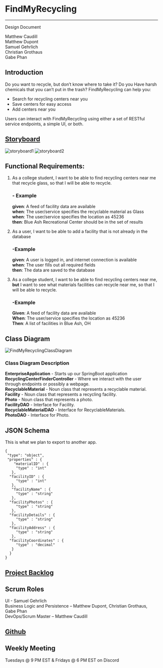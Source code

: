 # FindMyRecycling

---

Design Document

Matthew Caudill  
Matthew Dupont  
Samuel Gehrlich  
Christian Grothaus  
Gabe Phan  

## Introduction

Do you want to recycle, but don’t know where to take it? Do you Have harsh chemicals that you can’t put in the trash? FindMyRecycling can help you:

-	Search for recycling centers near you
-	Save centers for easy access
-	Add centers near you

Users can interact with FindMyRecycling using either a set of RESTful service endpoints, a simple UI, or both.  

## [Storyboard](https://projects.invisionapp.com/prototype/cl7x0sb6b000am501n3cni6cn/play)  

![storyboard1](https://user-images.githubusercontent.com/82420942/189517173-75542ec1-e141-4572-a6b0-243d04a5ff99.png)
![storyboard2](https://user-images.githubusercontent.com/82420942/189521302-1a7bcb93-aa70-435c-828b-df1a572b2d45.png)

## Functional Requirements:

1.	As a college student, I want to be able to find recycling centers near me that recycle glass, so that I will be able to recycle.  
    ### - Example  
    **given**: A feed of facility data are available  
    **when**: The user/service specifies the recyclable material as Glass  
    **when**: The user/service specifies the location as 45236  
    **then**: Blue Ash Recreational Center should be in the set of results  

2.	As a user, I want to be able to add a facility that is not already in the database  
    ### -Example  
    **given**: A user is logged in, and internet connection is available  
    **when**: The user fills out all required fields  
    **then**: The data are saved to the database  

3.	As a college student, I want to be able to find recycling centers near me, **but** I want to see what materials   facilities can recycle near me, so that I will be able to recycle.  
    ### -Example  
    **Given**: A feed of facility data are available  
    **When**: The user/service specifies the location as 45236  
    **Then**: A list of facilities in Blue Ash, OH  

## Class Diagram

![FindMyRecyclingClassDiagram](https://user-images.githubusercontent.com/82420942/191506080-7c5f3bed-a93e-4144-bc7e-ff37b4676db2.jpg)

### Class Diagram Description

**EnterpriseApplication** - Starts up our SpringBoot application  
**RecyclingCenterFinderController** - Where we interact with the user through endpoints or possibly a webpage.  
**RecyclableMaterial** - Noun class that represents a recyclable material.  
**Facility** - Noun class that represents a recycling facility.  
**Photo** - Noun class that represents a photo.  
**FacilityDAO** - Interface for Facility.  
**RecyclableMaterialDAO** - Interface for RecyclableMaterials.  
**PhotoDAO** - Interface for Photo.  

## JSON Schema  

This is what we plan to export to another app.

    {
     "type": "object",
     "properties" : {
        "materialID" : {
         "type" : "int"
       },
      "facilityID" : {
         "type" : "int"
       },
       "facilityName" : {
         "type" : "string"
       },
      "facilityPhotos" : {
         "type" : "string"
       },
      "facilityDetails" : {
         "type" : "string"
       },
      "facilityAddress" : {
         "type" : "string"
       },
      "facilityCoordinates" : {
         "type" : "decimal"
       }
      }
    }

## [Project Backlog](https://github.com/Smoofington/FindMyRecyclingIntellijIDEA/projects)

## Scrum Roles  

UI - Samuel Gehrlich   
Business Logic and Persistence – Matthew Dupont, Christian Grothaus, Gabe Phan  
DevOps/Scrum Master – Matthew Caudill  

## [Github](https://github.com/Smoofington/FindMyRecyclingIntellijIDEA)  

## Weekly Meeting  
Tuesdays @ 9 PM EST & Fridays @ 6 PM EST on Discord
